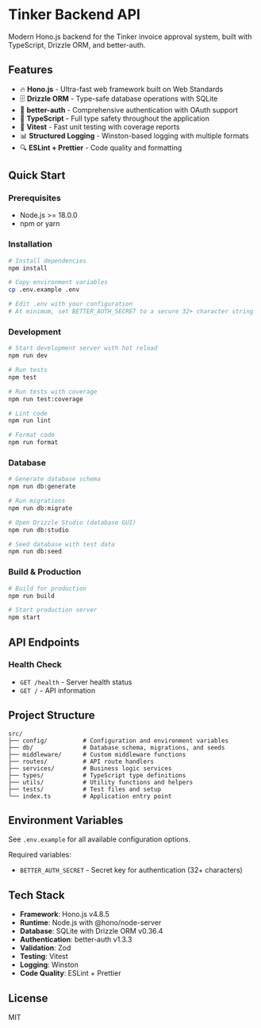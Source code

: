 # Tinker Backend API

Modern Hono.js backend for the Tinker invoice approval system, built with TypeScript, Drizzle ORM, and better-auth.

## Features

- 🔥 **Hono.js** - Ultra-fast web framework built on Web Standards
- 🗄️ **Drizzle ORM** - Type-safe database operations with SQLite
- 🔐 **better-auth** - Comprehensive authentication with OAuth support
- 📝 **TypeScript** - Full type safety throughout the application
- 🧪 **Vitest** - Fast unit testing with coverage reports
- 📊 **Structured Logging** - Winston-based logging with multiple formats
- 🔍 **ESLint + Prettier** - Code quality and formatting

## Quick Start

### Prerequisites

- Node.js >= 18.0.0
- npm or yarn

### Installation

```bash
# Install dependencies
npm install

# Copy environment variables
cp .env.example .env

# Edit .env with your configuration
# At minimum, set BETTER_AUTH_SECRET to a secure 32+ character string
```

### Development

```bash
# Start development server with hot reload
npm run dev

# Run tests
npm test

# Run tests with coverage
npm run test:coverage

# Lint code
npm run lint

# Format code
npm run format
```

### Database

```bash
# Generate database schema
npm run db:generate

# Run migrations
npm run db:migrate

# Open Drizzle Studio (database GUI)
npm run db:studio

# Seed database with test data
npm run db:seed
```

### Build & Production

```bash
# Build for production
npm run build

# Start production server
npm start
```

## API Endpoints

### Health Check
- `GET /health` - Server health status
- `GET /` - API information

## Project Structure

```
src/
├── config/          # Configuration and environment variables
├── db/              # Database schema, migrations, and seeds
├── middleware/      # Custom middleware functions
├── routes/          # API route handlers
├── services/        # Business logic services
├── types/           # TypeScript type definitions
├── utils/           # Utility functions and helpers
├── tests/           # Test files and setup
└── index.ts         # Application entry point
```

## Environment Variables

See `.env.example` for all available configuration options.

Required variables:
- `BETTER_AUTH_SECRET` - Secret key for authentication (32+ characters)

## Tech Stack

- **Framework**: Hono.js v4.8.5
- **Runtime**: Node.js with @hono/node-server
- **Database**: SQLite with Drizzle ORM v0.36.4
- **Authentication**: better-auth v1.3.3
- **Validation**: Zod
- **Testing**: Vitest
- **Logging**: Winston
- **Code Quality**: ESLint + Prettier

## License

MIT
